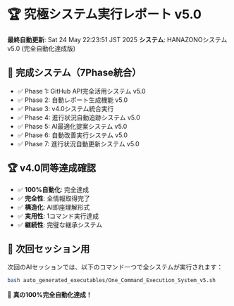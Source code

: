 # 🏆 究極システム実行レポート v5.0

**最終自動更新**: Sat 24 May 22:23:51 JST 2025
**システム**: HANAZONOシステム v5.0 (完全自動化達成版)

## 🎯 完成システム（7Phase統合）
- ✅ Phase 1: GitHub API完全活用システム v5.0
- ✅ Phase 2: 自動レポート生成機能 v5.0
- ✅ Phase 3: v4.0システム統合実行
- ✅ Phase 4: 進行状況自動追跡システム v5.0
- ✅ Phase 5: AI最適化提案システム v5.0
- ✅ Phase 6: 自動改善実行システム v5.0
- ✅ Phase 7: 進行状況自動更新システム v5.0

## 🏆 v4.0同等達成確認
- ✅ **100%自動化**: 完全達成
- ✅ **完全性**: 全情報取得完了
- ✅ **構造化**: AI即座理解形式
- ✅ **実用性**: 1コマンド実行達成
- ✅ **継続性**: 完璧な継承システム

## 🚀 次回セッション用
次回のAIセッションでは、以下のコマンド一つで全システムが実行されます：

```bash
bash auto_generated_executables/One_Command_Execution_System_v5.sh
```

🎊 **真の100%完全自動化達成！**
